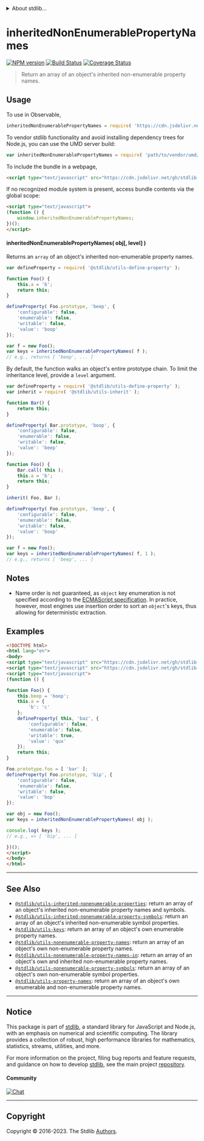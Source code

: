 <!--

@license Apache-2.0

Copyright (c) 2018 The Stdlib Authors.

Licensed under the Apache License, Version 2.0 (the "License");
you may not use this file except in compliance with the License.
You may obtain a copy of the License at

   http://www.apache.org/licenses/LICENSE-2.0

Unless required by applicable law or agreed to in writing, software
distributed under the License is distributed on an "AS IS" BASIS,
WITHOUT WARRANTIES OR CONDITIONS OF ANY KIND, either express or implied.
See the License for the specific language governing permissions and
limitations under the License.

-->


<details>
  <summary>
    About stdlib...
  </summary>
  <p>We believe in a future in which the web is a preferred environment for numerical computation. To help realize this future, we've built stdlib. stdlib is a standard library, with an emphasis on numerical and scientific computation, written in JavaScript (and C) for execution in browsers and in Node.js.</p>
  <p>The library is fully decomposable, being architected in such a way that you can swap out and mix and match APIs and functionality to cater to your exact preferences and use cases.</p>
  <p>When you use stdlib, you can be absolutely certain that you are using the most thorough, rigorous, well-written, studied, documented, tested, measured, and high-quality code out there.</p>
  <p>To join us in bringing numerical computing to the web, get started by checking us out on <a href="https://github.com/stdlib-js/stdlib">GitHub</a>, and please consider <a href="https://opencollective.com/stdlib">financially supporting stdlib</a>. We greatly appreciate your continued support!</p>
</details>

# inheritedNonEnumerablePropertyNames

[![NPM version][npm-image]][npm-url] [![Build Status][test-image]][test-url] [![Coverage Status][coverage-image]][coverage-url] <!-- [![dependencies][dependencies-image]][dependencies-url] -->

> Return an array of an object's inherited non-enumerable property names.



<section class="usage">

## Usage

<!-- eslint-disable id-length -->

To use in Observable,

```javascript
inheritedNonEnumerablePropertyNames = require( 'https://cdn.jsdelivr.net/gh/stdlib-js/utils-inherited-nonenumerable-property-names@v0.1.0-umd/browser.js' )
```

To vendor stdlib functionality and avoid installing dependency trees for Node.js, you can use the UMD server build:

```javascript
var inheritedNonEnumerablePropertyNames = require( 'path/to/vendor/umd/utils-inherited-nonenumerable-property-names/index.js' )
```

To include the bundle in a webpage,

```html
<script type="text/javascript" src="https://cdn.jsdelivr.net/gh/stdlib-js/utils-inherited-nonenumerable-property-names@v0.1.0-umd/browser.js"></script>
```

If no recognized module system is present, access bundle contents via the global scope:

```html
<script type="text/javascript">
(function () {
    window.inheritedNonEnumerablePropertyNames;
})();
</script>
```

#### inheritedNonEnumerablePropertyNames( obj\[, level] )

Returns an `array` of an object's inherited non-enumerable property names.

```javascript
var defineProperty = require( '@stdlib/utils-define-property' );

function Foo() {
    this.a = 'b';
    return this;
}

defineProperty( Foo.prototype, 'beep', {
    'configurable': false,
    'enumerable': false,
    'writable': false,
    'value': 'boop'
});

var f = new Foo();
var keys = inheritedNonEnumerablePropertyNames( f );
// e.g., returns [ 'beep', ... ]
```

By default, the function walks an object's entire prototype chain. To limit the inheritance level, provide a `level` argument.

```javascript
var defineProperty = require( '@stdlib/utils-define-property' );
var inherit = require( '@stdlib/utils-inherit' );

function Bar() {
    return this;
}

defineProperty( Bar.prototype, 'boop', {
    'configurable': false,
    'enumerable': false,
    'writable': false,
    'value': 'beep'
});

function Foo() {
    Bar.call( this );
    this.a = 'b';
    return this;
}

inherit( Foo, Bar );

defineProperty( Foo.prototype, 'beep', {
    'configurable': false,
    'enumerable': false,
    'writable': false,
    'value': 'boop'
});

var f = new Foo();
var keys = inheritedNonEnumerablePropertyNames( f, 1 );
// e.g., returns [ 'beep', ... ]
```

</section>

<!-- /.usage -->

<section class="notes">

## Notes

-   Name order is not guaranteed, as `object` key enumeration is not specified according to the [ECMAScript specification][ecma-262-for-in]. In practice, however, most engines use insertion order to sort an `object`'s keys, thus allowing for deterministic extraction.

</section>

<!-- /.notes -->

<section class="examples">

## Examples

<!-- eslint-disable id-length -->

<!-- eslint no-undef: "error" -->

```html
<!DOCTYPE html>
<html lang="en">
<body>
<script type="text/javascript" src="https://cdn.jsdelivr.net/gh/stdlib-js/utils-define-property@umd/browser.js"></script>
<script type="text/javascript" src="https://cdn.jsdelivr.net/gh/stdlib-js/utils-inherited-nonenumerable-property-names@v0.1.0-umd/browser.js"></script>
<script type="text/javascript">
(function () {

function Foo() {
    this.beep = 'boop';
    this.a = {
        'b': 'c'
    };
    defineProperty( this, 'baz', {
        'configurable': false,
        'enumerable': false,
        'writable': true,
        'value': 'qux'
    });
    return this;
}

Foo.prototype.foo = [ 'bar' ];
defineProperty( Foo.prototype, 'bip', {
    'configurable': false,
    'enumerable': false,
    'writable': false,
    'value': 'bop'
});

var obj = new Foo();
var keys = inheritedNonEnumerablePropertyNames( obj );

console.log( keys );
// e.g., => [ 'bip', ... ]

})();
</script>
</body>
</html>
```

</section>

<!-- /.examples -->

<!-- Section for related `stdlib` packages. Do not manually edit this section, as it is automatically populated. -->

<section class="related">

* * *

## See Also

-   <span class="package-name">[`@stdlib/utils-inherited-nonenumerable-properties`][@stdlib/utils/inherited-nonenumerable-properties]</span><span class="delimiter">: </span><span class="description">return an array of an object's inherited non-enumerable property names and symbols.</span>
-   <span class="package-name">[`@stdlib/utils-inherited-nonenumerable-property-symbols`][@stdlib/utils/inherited-nonenumerable-property-symbols]</span><span class="delimiter">: </span><span class="description">return an array of an object's inherited non-enumerable symbol properties.</span>
-   <span class="package-name">[`@stdlib/utils-keys`][@stdlib/utils/keys]</span><span class="delimiter">: </span><span class="description">return an array of an object's own enumerable property names.</span>
-   <span class="package-name">[`@stdlib/utils-nonenumerable-property-names`][@stdlib/utils/nonenumerable-property-names]</span><span class="delimiter">: </span><span class="description">return an array of an object's own non-enumerable property names.</span>
-   <span class="package-name">[`@stdlib/utils-nonenumerable-property-names-in`][@stdlib/utils/nonenumerable-property-names-in]</span><span class="delimiter">: </span><span class="description">return an array of an object's own and inherited non-enumerable property names.</span>
-   <span class="package-name">[`@stdlib/utils-nonenumerable-property-symbols`][@stdlib/utils/nonenumerable-property-symbols]</span><span class="delimiter">: </span><span class="description">return an array of an object's own non-enumerable symbol properties.</span>
-   <span class="package-name">[`@stdlib/utils-property-names`][@stdlib/utils/property-names]</span><span class="delimiter">: </span><span class="description">return an array of an object's own enumerable and non-enumerable property names.</span>

</section>

<!-- /.related -->

<!-- Section for all links. Make sure to keep an empty line after the `section` element and another before the `/section` close. -->


<section class="main-repo" >

* * *

## Notice

This package is part of [stdlib][stdlib], a standard library for JavaScript and Node.js, with an emphasis on numerical and scientific computing. The library provides a collection of robust, high performance libraries for mathematics, statistics, streams, utilities, and more.

For more information on the project, filing bug reports and feature requests, and guidance on how to develop [stdlib][stdlib], see the main project [repository][stdlib].

#### Community

[![Chat][chat-image]][chat-url]

---

## Copyright

Copyright &copy; 2016-2023. The Stdlib [Authors][stdlib-authors].

</section>

<!-- /.stdlib -->

<!-- Section for all links. Make sure to keep an empty line after the `section` element and another before the `/section` close. -->

<section class="links">

[npm-image]: http://img.shields.io/npm/v/@stdlib/utils-inherited-nonenumerable-property-names.svg
[npm-url]: https://npmjs.org/package/@stdlib/utils-inherited-nonenumerable-property-names

[test-image]: https://github.com/stdlib-js/utils-inherited-nonenumerable-property-names/actions/workflows/test.yml/badge.svg?branch=v0.1.0
[test-url]: https://github.com/stdlib-js/utils-inherited-nonenumerable-property-names/actions/workflows/test.yml?query=branch:v0.1.0

[coverage-image]: https://img.shields.io/codecov/c/github/stdlib-js/utils-inherited-nonenumerable-property-names/main.svg
[coverage-url]: https://codecov.io/github/stdlib-js/utils-inherited-nonenumerable-property-names?branch=v0.1.0

<!--

[dependencies-image]: https://img.shields.io/david/stdlib-js/utils-inherited-nonenumerable-property-names.svg
[dependencies-url]: https://david-dm.org/stdlib-js/utils-inherited-nonenumerable-property-names/main

-->

[chat-image]: https://img.shields.io/gitter/room/stdlib-js/stdlib.svg
[chat-url]: https://app.gitter.im/#/room/#stdlib-js_stdlib:gitter.im

[stdlib]: https://github.com/stdlib-js/stdlib

[stdlib-authors]: https://github.com/stdlib-js/stdlib/graphs/contributors

[umd]: https://github.com/umdjs/umd
[es-module]: https://developer.mozilla.org/en-US/docs/Web/JavaScript/Guide/Modules

[deno-url]: https://github.com/stdlib-js/utils-inherited-nonenumerable-property-names/tree/deno
[umd-url]: https://github.com/stdlib-js/utils-inherited-nonenumerable-property-names/tree/umd
[esm-url]: https://github.com/stdlib-js/utils-inherited-nonenumerable-property-names/tree/esm
[branches-url]: https://github.com/stdlib-js/utils-inherited-nonenumerable-property-names/blob/main/branches.md

[ecma-262-for-in]: https://262.ecma-international.org/5.1/#sec-12.6.4

<!-- <related-links> -->

[@stdlib/utils/inherited-nonenumerable-properties]: https://github.com/stdlib-js/utils-inherited-nonenumerable-properties/tree/umd

[@stdlib/utils/inherited-nonenumerable-property-symbols]: https://github.com/stdlib-js/utils-inherited-nonenumerable-property-symbols/tree/umd

[@stdlib/utils/keys]: https://github.com/stdlib-js/utils-keys/tree/umd

[@stdlib/utils/nonenumerable-property-names]: https://github.com/stdlib-js/utils-nonenumerable-property-names/tree/umd

[@stdlib/utils/nonenumerable-property-names-in]: https://github.com/stdlib-js/utils-nonenumerable-property-names-in/tree/umd

[@stdlib/utils/nonenumerable-property-symbols]: https://github.com/stdlib-js/utils-nonenumerable-property-symbols/tree/umd

[@stdlib/utils/property-names]: https://github.com/stdlib-js/utils-property-names/tree/umd

<!-- </related-links> -->

</section>

<!-- /.links -->
